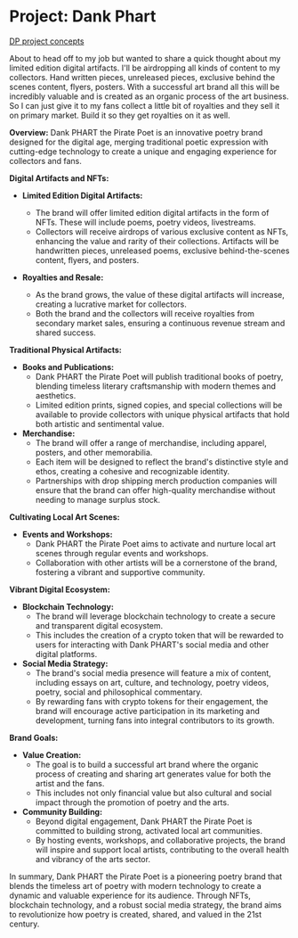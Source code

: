 # Project: Dank Phart

[DP project concepts](Project%20Dank%20Phart%20116faa2a7b8a8149a88efb1edde9f010/DP%20project%20concepts%20166faa2a7b8a80eeaf71c284b053d0ee.md)

About to head off to my job but wanted to share a quick thought about my limited edition digital artifacts. I'll be airdropping all kinds of content to my collectors. Hand written pieces, unreleased pieces, exclusive behind the scenes content, flyers, posters. With a successful art brand all this will be incredibly valuable and is created as an organic process of the art business. So I  can just give it to my fans collect a little bit of royalties and they sell it on primary market. Build it so they get royalties on it as well.

**Overview:**
Dank PHART the Pirate Poet is an innovative poetry brand designed for the digital age, merging traditional poetic expression with cutting-edge technology to create a unique and engaging experience for collectors and fans.

**Digital Artifacts and NFTs:**

- **Limited Edition Digital Artifacts:**
    - The brand will offer limited edition digital artifacts in the form of NFTs. These will include poems, poetry videos, livestreams.
    - Collectors will receive airdrops of various exclusive content as NFTs, enhancing the value and rarity of their collections. Artifacts will be handwritten pieces, unreleased poems, exclusive behind-the-scenes content, flyers, and posters.

- **Royalties and Resale:**
    - As the brand grows, the value of these digital artifacts will increase, creating a lucrative market for collectors.
    - Both the brand and the collectors will receive royalties from secondary market sales, ensuring a continuous revenue stream and shared success.

**Traditional Physical Artifacts:**

- **Books and Publications:**
    - Dank PHART the Pirate Poet will publish traditional books of poetry, blending timeless literary craftsmanship with modern themes and aesthetics.
    - Limited edition prints, signed copies, and special collections will be available to provide collectors with unique physical artifacts that hold both artistic and sentimental value.
- **Merchandise:**
    - The brand will offer a range of merchandise, including apparel, posters, and other memorabilia.
    - Each item will be designed to reflect the brand's distinctive style and ethos, creating a cohesive and recognizable identity.
    - Partnerships with drop shipping merch production companies will ensure that the brand can offer high-quality merchandise without needing to manage surplus stock.

**Cultivating Local Art Scenes:**

- **Events and Workshops:**
    - Dank PHART the Pirate Poet aims to activate and nurture local art scenes through regular events and workshops.
    - Collaboration with other artists will be a cornerstone of the brand, fostering a vibrant and supportive community.

**Vibrant Digital Ecosystem:**

- **Blockchain Technology:**
    - The brand will leverage blockchain technology to create a secure and transparent digital ecosystem.
    - This includes the creation of a crypto token that will be rewarded to users for interacting with Dank PHART's social media and other digital platforms.
- **Social Media Strategy:**
    - The brand's social media presence will feature a mix of content, including essays on art, culture, and technology, poetry videos, poetry, social and philosophical commentary.
    - By rewarding fans with crypto tokens for their engagement, the brand will encourage active participation in its marketing and development, turning fans into integral contributors to its growth.

**Brand Goals:**

- **Value Creation:**
    - The goal is to build a successful art brand where the organic process of creating and sharing art generates value for both the artist and the fans.
    - This includes not only financial value but also cultural and social impact through the promotion of poetry and the arts.
- **Community Building:**
    - Beyond digital engagement, Dank PHART the Pirate Poet is committed to building strong, activated local art communities.
    - By hosting events, workshops, and collaborative projects, the brand will inspire and support local artists, contributing to the overall health and vibrancy of the arts sector.

In summary, Dank PHART the Pirate Poet is a pioneering poetry brand that blends the timeless art of poetry with modern technology to create a dynamic and valuable experience for its audience. Through NFTs, blockchain technology, and a robust social media strategy, the brand aims to revolutionize how poetry is created, shared, and valued in the 21st century.